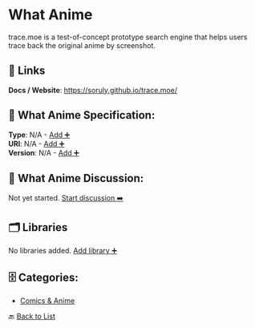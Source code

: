 # What Anime

trace.moe is a test-of-concept prototype search engine that helps users trace back the original anime by screenshot.

##  🔗 Links
**Docs / Website**: https://soruly.github.io/trace.moe/

## 🧬 What Anime Specification:
**Type**: N/A - [Add ➕](https://github.com/apis-list/apis-list/edit/main/apis/what-anime/what-anime.yaml)  
**URI**: N/A - [Add ➕](https://github.com/apis-list/apis-list/edit/main/apis/what-anime/what-anime.yaml)  
**Version**: N/A - [Add ➕](https://github.com/apis-list/apis-list/edit/main/apis/what-anime/what-anime.yaml)

## 💬 What Anime Discussion:
Not yet started. [Start discussion ➡️](https://github.com/apis-list/apis-list/discussions/new)

## 🗂️ Libraries

No libraries added. [Add library ➕](https://github.com/apis-list/apis-list/edit/main/apis/what-anime/what-anime.yaml)    


## 🗄️ Categories:
- [Comics & Anime](https://github.com/apis-list/apis-list#comics--anime-)

🔙  [Back to List](https://github.com/apis-list/apis-list)
